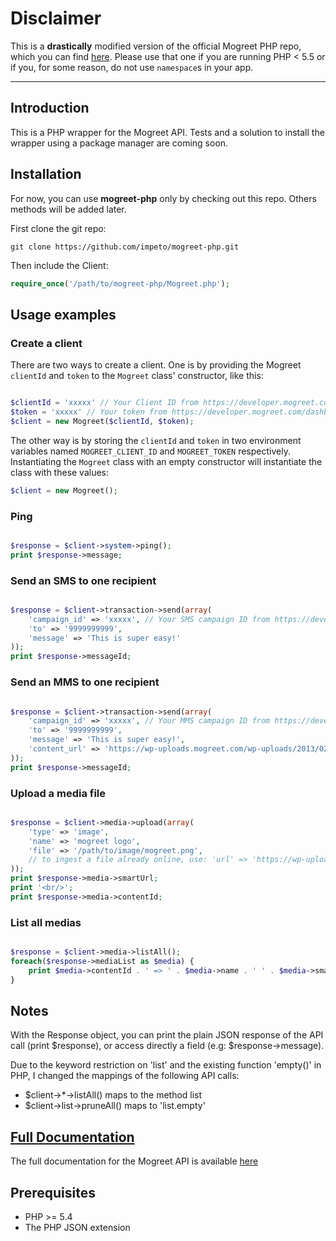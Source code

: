 # Disclaimer

This is a __drastically__ modified version of the official Mogreet PHP repo, which you can find [here](https://github.com/jperichon/mogreet-php).
Please use that one if you are running PHP < 5.5 or if you, for some reason, do not use `namespace`s in your app.

***
## Introduction

This is a PHP wrapper for the Mogreet API.
Tests and a solution to install the wrapper using a package manager are coming soon.

## Installation

For now, you can use **mogreet-php** only by checking out this repo.
Others methods will be added later.

First clone the git repo:
    
    git clone https://github.com/impeto/mogreet-php.git
    
Then include the Client:
```php 
require_once('/path/to/mogreet-php/Mogreet.php');
```

## Usage examples

### Create a client

There are two ways to create a client. One is by providing the Mogreet `clientId` and `token` to the `Mogreet` class' constructor, like this:
```php

$clientId = 'xxxxx' // Your Client ID from https://developer.mogreet.com/dashboard
$token = 'xxxxx' // Your token from https://developer.mogreet.com/dashboard
$client = new Mogreet($clientId, $token);
```
The other way is by storing the `clientId` and `token` in two environment variables named `MOGREET_CLIENT_ID` and `MOGREET_TOKEN` respectively. Instantiating the `Mogreet` class with an empty constructor will instantiate the class with these values:

```php
$client = new Mogreet();
```

### Ping

```php

$response = $client->system->ping();
print $response->message;
```

### Send an SMS to one recipient

```php

$response = $client->transaction->send(array(
    'campaign_id' => 'xxxxx', // Your SMS campaign ID from https://developer.mogreet.com/dashboard
    'to' => '9999999999',
    'message' => 'This is super easy!'
));
print $response->messageId;
```

### Send an MMS to one recipient

```php

$response = $client->transaction->send(array(
    'campaign_id' => 'xxxxx', // Your MMS campaign ID from https://developer.mogreet.com/dashboard
    'to' => '9999999999',
    'message' => 'This is super easy!',
    'content_url' => 'https://wp-uploads.mogreet.com/wp-uploads/2013/02/API-Beer-sticker-300dpi-1024x1024.jpg'
));
print $response->messageId;
```
### Upload a media file

```php

$response = $client->media->upload(array(
    'type' => 'image',
    'name' => 'mogreet logo',
    'file' => '/path/to/image/mogreet.png',
    // to ingest a file already online, use: 'url' => 'https://wp-uploads.mogreet.com/wp-uploads/2013/02/API-Beer-sticker-300dpi-1024x1024.jpg'
));
print $response->media->smartUrl;
print '<br/>';
print $response->media->contentId;
```

### List all medias

```php

$response = $client->media->listAll();
foreach($response->mediaList as $media) {
    print $media->contentId . ' => ' . $media->name . ' ' . $media->smartUrl . '<br />';
}
```

## Notes

With the Response object, you can print the plain JSON response of the API
call (print $response), or access directly a field (e.g: $response->message).

Due to the keyword restriction on 'list' and the existing function 'empty()' in
PHP, I changed the mappings of the following API calls:

- $client->*->listAll() maps to the method list
- $client->list->pruneAll() maps to 'list.empty'


## [Full Documentation](https://developer.mogreet.com/docs)

The full documentation for the Mogreet API is available [here](https://developer.mogreet.com/docs)

## Prerequisites

* PHP >= 5.4
* The PHP JSON extension
